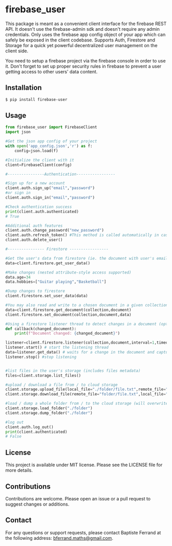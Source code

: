 
# firebase_user

This package is meant as a convenient client interface for the firebase REST API.
It doesn't use the firebase-admin sdk and doesn't require any admin credentials.
Only uses the firebase app config object of your app which can safely be exposed in the client codebase.
Supports Auth, Firestore and Storage for a quick yet powerful decentralized user management on the client side.

You need to setup a firebase project via the firebase console in order to use it.
Don't forget to set up proper security rules in firebase to prevent a user getting access to other users' data content. 

## Installation

```bash
$ pip install firebase-user
```

## Usage

```python
from firebase_user import FirebaseClient
import json

#Get the json app config of your project
with open('app_config.json','r') as f:
    config=json.load(f)

#Initialize the client with it
client=FirebaseClient(config)

#----------------Authentication-----------------

#Sign up for a new account
client.auth.sign_up("email","password")
#or sign in
client.auth.sign_in("email","password")

#Check authentication success
print(client.auth.authenticated)
# True

#Additional auth features
client.auth.change_password("new_password")
client.auth.refresh_token() #This method is called automatically in case the initial token expired
client.auth.delete_user()

#---------------- Firestore -----------------

#Get the user's data from firestore (ie. the document with user's email adress as name in the 'users' collection) 
data=client.firestore.get_user_data()

#Make changes (nested attribute-style access supported)
data.age=34
data.hobbies=["Guitar playing","Basketball"]

#Dump changes to firestore
client.firestore.set_user_data(data)

#You may also read and write to a chosen document in a given collection (provided the user has permission to access it)
data=client.firestore.get_document(collection,document)
client.firestore.set_document(collection,document,data)

#Using a firestore listener thread to detect changes in a document (optional callback called when a change is detected)
def callback(changed_document):
    print(f"Document changed: {changed_document}")

listener=client.firestore.listener(collection,document,interval=1,timeout=3600,callback=callback)
listener.start() # start the listening thread
data=listener.get_data() # waits for a change in the document and captures it
listener.stop() #stop listening


#list files in the user's storage (includes files metadata)
files=client.storage.list_files()

#upload / download a file from / to cloud storage
client.storage.upload_file(local_file="./folder/file.txt",remote_file="folder/file.txt")
client.storage.download_file(remote_file="folder/file.txt",local_file="./folder/file.txt")

#load / dump a whole folder from / to the cloud storage (will overwrite the local / remote folder as a whole)
client.storage.load_folder("./folder")
client.storage.dump_folder("./folder")

#log out
client.auth.log_out()
print(client.authenticated)
# False

```

## License

This project is available under MIT license. Please see the LICENSE file for more details.

## Contributions

Contributions are welcome. Please open an issue or a pull request to suggest changes or additions.

## Contact

For any questions or support requests, please contact Baptiste Ferrand at the following address: bferrand.maths@gmail.com.
